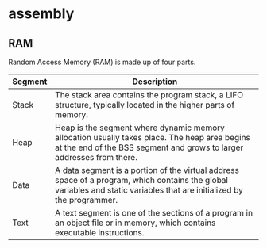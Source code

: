 # assembly

## RAM

Random Access Memory (RAM) is made up of four parts.

| Segment | Description                                                                                                                                                             |
|---------|-------------------------------------------------------------------------------------------------------------------------------------------------------------------------|
| Stack   | The stack area contains the program stack, a LIFO structure, typically located in the higher parts of memory.                                                           |
| Heap    | Heap is the segment where dynamic memory allocation usually takes place. The heap area begins at the end of the BSS segment and grows to larger addresses from there.   |
| Data    | A data segment is a portion of the virtual address space of a program, which contains the global variables and static variables that are initialized by the programmer. |
| Text    | A text segment is one of the sections of a program in an object file or in memory, which contains executable instructions.                                              |
